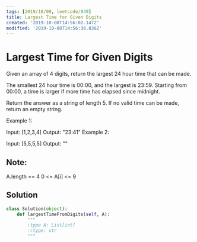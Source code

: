 ```yaml
---
tags: [2019/10/09, leetcode/949]
title: Largest Time for Given Digits
created: '2019-10-08T14:56:02.147Z'
modified: '2019-10-08T14:56:36.838Z'
---
```


# Largest Time for Given Digits

Given an array of 4 digits, return the largest 24 hour time that can be made.

The smallest 24 hour time is 00:00, and the largest is 23:59.  Starting from 00:00, a time is larger if more time has elapsed since midnight.

Return the answer as a string of length 5.  If no valid time can be made, return an empty string.

 

Example 1:

Input: [1,2,3,4]
Output: "23:41"
Example 2:

Input: [5,5,5,5]
Output: ""
 

## Note:

A.length == 4
0 <= A[i] <= 9

## Solution

```python
class Solution(object):
    def largestTimeFromDigits(self, A):
        """
        :type A: List[int]
        :rtype: str
        """
        
```
